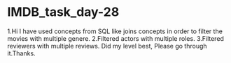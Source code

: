 # IMDB_task_day-28

1.Hi I have used concepts from SQL like joins concepts in order to filter the movies with multiple genere.
2.Filtered actors with multiple roles.
3.Filtered reviewers with multiple reviews.
Did my level best, Please go through it.Thanks.
